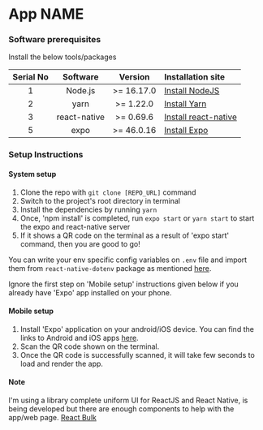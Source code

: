 # App NAME

### Software prerequisites

Install the below tools/packages

| Serial No   | Software           | Version   | Installation site |
| :---------: | :----------------: | :-------: | :---------------- |
| 1           | Node.js            | >= 16.17.0  | [Install NodeJS](https://nodejs.org/en/download/) |
| 2           | yarn               | >= 1.22.0 | [Install Yarn](https://yarnpkg.com/)      |
| 3           | react-native       | >= 0.69.6 | [Install react-native](https://www.npmjs.com/package/react-native) |
| 5           | expo                | >= 46.0.16 | [Install Expo](https://www.npmjs.com/package/exp) |


### Setup Instructions

#### System setup
1. Clone the repo with `git clone [REPO_URL]` command
2. Switch to the project's root directory in terminal
3. Install the dependencies by running `yarn`
4. Once, 'npm install' is completed, run `expo start` or `yarn start` to start the expo and react-native server
5. If it shows a QR code on the terminal as a result of 'expo start' command, then you are good to go!

You can write your env specific config variables on `.env` file and import them from `react-native-dotenv` package as mentioned [here](https://github.com/zetachang/react-native-dotenv#usage).

Ignore the first step on 'Mobile setup' instructions given below if you already have 'Expo' app installed on your phone.

#### Mobile setup
1. Install 'Expo' application on your android/iOS device. You can find the links to Android and iOS apps [here](https://expo.io/tools#client).
2. Scan the QR code shown on the terminal.
3. Once the QR code is successfully scanned, it will take few seconds to load and render the app.

#### Note
I'm using a library complete uniform UI for ReactJS and React Native, is being developed but there are enough components to help with the app/web page. 
[React Bulk](https://github.com/caioedut/react-bulk) 
